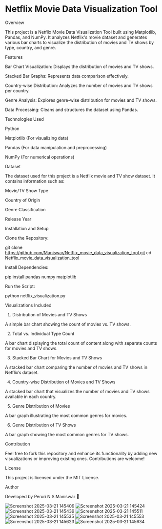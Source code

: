 # Netflix Movie Data Visualization Tool

Overview

This project is a Netflix Movie Data Visualization Tool built using Matplotlib, Pandas, and NumPy. It analyzes Netflix's movie dataset and generates various bar charts to visualize the distribution of movies and TV shows by type, country, and genre.

Features

Bar Chart Visualization: Displays the distribution of movies and TV shows.

Stacked Bar Graphs: Represents data comparison effectively.

Country-wise Distribution: Analyzes the number of movies and TV shows per country.

Genre Analysis: Explores genre-wise distribution for movies and TV shows.

Data Processing: Cleans and structures the dataset using Pandas.

Technologies Used

Python

Matplotlib (For visualizing data)

Pandas (For data manipulation and preprocessing)

NumPy (For numerical operations)

Dataset

The dataset used for this project is a Netflix movie and TV show dataset. It contains information such as:

Movie/TV Show Type

Country of Origin

Genre Classification

Release Year

Installation and Setup

Clone the Repository:

git clone https://github.com/Maniswar/Netflix_movie_data_visualization_tool.git
cd Netflix_movie_data_visualization_tool

Install Dependencies:

pip install pandas numpy matplotlib

Run the Script:

python netflix_visualization.py

Visualizations Included

1. Distribution of Movies and TV Shows

A simple bar chart showing the count of movies vs. TV shows.

2. Total vs. Individual Type Count

A bar chart displaying the total count of content along with separate counts for movies and TV shows.

3. Stacked Bar Chart for Movies and TV Shows

A stacked bar chart comparing the number of movies and TV shows in Netflix’s dataset.

4. Country-wise Distribution of Movies and TV Shows

A stacked bar chart that visualizes the number of movies and TV shows available in each country.

5. Genre Distribution of Movies

A bar graph illustrating the most common genres for movies.

6. Genre Distribution of TV Shows

A bar graph showing the most common genres for TV shows.

Contribution

Feel free to fork this repository and enhance its functionality by adding new visualizations or improving existing ones. Contributions are welcome!

License

This project is licensed under the MIT License.

Author

Developed by Peruri N S Maniswar 🚀


![Screenshot 2025-03-21 145409](https://github.com/user-attachments/assets/a71b0640-5f94-4142-904b-854f68b028f7)
![Screenshot 2025-03-21 145424](https://github.com/user-attachments/assets/30024c2f-ed1c-46b5-ae4e-af15eae35544)
![Screenshot 2025-03-21 145439](https://github.com/user-attachments/assets/e9bff963-d60d-4b39-8b1e-535eed557f5d)
![Screenshot 2025-03-21 145511](https://github.com/user-attachments/assets/39a2bc36-0f43-4c4f-838f-ddd962508ebd)
![Screenshot 2025-03-21 145535](https://github.com/user-attachments/assets/2c6c76f9-fa03-4cb1-8c10-52efbb488450)
![Screenshot 2025-03-21 145553](https://github.com/user-attachments/assets/780abd5b-3e03-461d-ae4e-e56eaf574a90)
![Screenshot 2025-03-21 145623](https://github.com/user-attachments/assets/fda008d8-d225-4536-9ad4-ff59ca289360)
![Screenshot 2025-03-21 145634](https://github.com/user-attachments/assets/40507006-2a04-4921-8dec-5d6a0a50a05b)

























